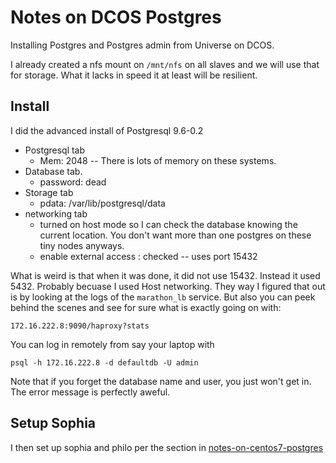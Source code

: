 # Notes on DCOS Postgres

Installing Postgres and Postgres admin from Universe on DCOS. 

I already created a nfs mount on `/mnt/nfs` on all slaves and we will use that for storage.  What it lacks in speed
it at least will be resilient. 

## Install 

I did the advanced install of Postgresql 9.6-0.2

 * Postgresql tab
   * Mem: 2048 -- There is lots of memory on these systems. 
 * Database tab. 
   * password: dead
 * Storage tab
   * pdata: /var/lib/postgresql/data
 * networking tab
   * turned on host mode so I can check the database knowing 
      the current location.  You don't want more than one postgres
      on these tiny nodes anyways. 
   * enable external access : checked -- uses port 15432
   
What is weird is that when it was done, it did not use 15432. Instead it used 5432.  Probably becuase 
I used Host networking.  They way I figured that out is by looking at the logs of the `marathon_lb` 
service. But also you can peek behind the scenes and see for sure what is exactly going on with: 

    172.16.222.8:9090/haproxy?stats
        
You can log in remotely from say your laptop with 
    
    psql -h 172.16.222.8 -d defaultdb -U admin
    
Note that if you forget the database name and user, you just won't get in.  The error message is perfectly 
aweful.  

## Setup Sophia
    
I then set up sophia and philo per the section in [notes-on-centos7-postgres](notes-on-dcos-postgres.md)